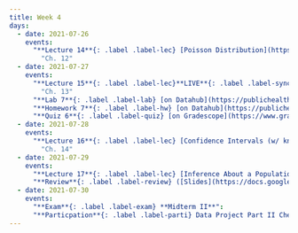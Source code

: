 ```yaml
---
title: Week 4
days:
  - date: 2021-07-26
    events:
      "**Lecture 14**{: .label .label-lec} [Poisson Distribution](https://ph142-ucb.github.io/su21/src/l14pois.pdf) ([Recording](https://bcourses.berkeley.edu/courses/1505299/pages/poisson))":
        "Ch. 12"
  - date: 2021-07-27
    events:
      "**Lecture 15**{: .label .label-lec}**LIVE**{: .label .label-synch} [Sampling Distribution and the Central Limit Theorem](https://ph142-ucb.github.io/su21/src/l15-central-limit.pdf) ([Videos](https://bcourses.berkeley.edu/courses/1505299/pages/lecture-15))": 
        "Ch. 13"
      "**Lab 7**{: .label .label-lab} [on Datahub](https://publichealth.datahub.berkeley.edu/) ([Recording](https://www.youtube.com/watch?v=v-trqLZUcTE)) (Due July 30)":
      "**Homework 7**{: .label .label-hw} [on Datahub](https://publichealth.datahub.berkeley.edu/) ([Solutions](https://ph142-ucb.github.io/su21/src/hw-sol/hw07-sol.pdf))":
      "**Quiz 6**{: .label .label-quiz} [on Gradescope](https://www.gradescope.com/courses/269372/assignments/1390035/) ":
  - date: 2021-07-28
    events:
      "**Lecture 16**{: .label .label-lec} [Confidence Intervals (w/ known SD), Hypothesis Testing](https://ph142-ucb.github.io/su21/src/l16-infer.pdf) ([Video](https://bcourses.berkeley.edu/courses/1505299/pages/lecture-16))":
        "Ch. 14"
  - date: 2021-07-29
    events:
      "**Lecture 17**{: .label .label-lec} [Inference About a Population Mean (Z and T)](https://ph142-ucb.github.io/su21/src/l17-ztot.pdf) ([Videos](https://bcourses.berkeley.edu/courses/1505299/pages/from-z-to-t))":
      "**Review**{: .label .label-review} ([Slides](https://docs.google.com/presentation/d/1kFdR6333qLefZbdudZeUeMpx0WgQQ2lQGwGHwpCcGpk/edit#slide=id.g8c6ae5240d_0_383)) ([Recording](https://drive.google.com/file/d/1O3tOEnOKj6Y5tSzl8kZh46PpqwFA1IXH/view?usp=drive_web))":
  - date: 2021-07-30
    events:
      "**Exam**{: .label .label-exam} **Midterm II**":
      "**Particpation**{: .label .label-parti} Data Project Part II Check-in (By End of Day)":
---
```


